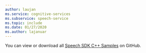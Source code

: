 ```yaml
---
author: laujan
ms.service: cognitive-services
ms.subservice: speech-service
ms.topic: include
ms.date: 01/27/2020
ms.author: lajanuar
---
```


You can view or download all <a href="https://aka.ms/speech/github-cpp">Speech SDK C++ Samples</a> on GitHub. 
